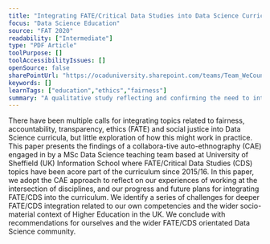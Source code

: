 ```yaml
---
title: "Integrating FATE/Critical Data Studies into Data Science Curricula: Where Are We Going and How Do We Get There?"
focus: "Data Science Education"
source: "FAT 2020"
readability: ["Intermediate"]
type: "PDF Article"
toolPurpose: []
toolAccessibilityIssues: []
openSource: false
sharePointUrl: "https://ocaduniversity.sharepoint.com/teams/Team_WeCount/Shared%20Documents/Resources%20and%20Tools/Literature%20(curated)/Integrating%20FATE_critical%20data%20studies%20into%20data%20science%20curricula-%20where%20are%20we%20going%20and%20how%20do%20we%20get%20there.pdf"
keywords: []
learnTags: ["education","ethics","fairness"]
summary: "A qualitative study reflecting and confirming the need to integrate ideas of fairness, accountability, transparency and ethics (FATE) and social justice into the Data Science curriculum at University of Sheffield. "
---
```

There have been multiple calls for integrating topics related to fairness, accountability, transparency, ethics (FATE) and social justice into Data Science curricula, but little exploration of how this might work in practice. This paper presents the findings of a collabora-tive auto-ethnography (CAE) engaged in by a MSc Data Science teaching team based at University of Sheffield (UK) Information School where FATE/Critical Data Studies (CDS) topics have been acore part of the curriculum since 2015/16. In this paper, we adopt the CAE approach to reflect on our experiences of working at the intersection of disciplines, and our progress and future plans for integrating FATE/CDS into the curriculum. We identify a series of challenges for deeper FATE/CDS integration related to our own competencies and the wider socio-material context of Higher Education in the UK. We conclude with recommendations for ourselves and the wider FATE/CDS orientated Data Science community.
